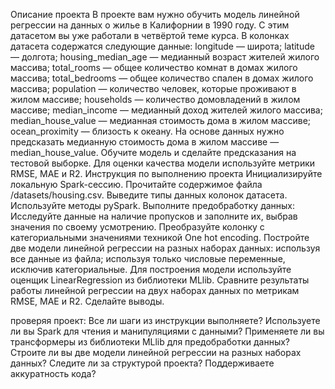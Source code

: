 Описание проекта
В проекте вам нужно обучить модель линейной регрессии на данных о жилье в Калифорнии в 1990 году. С этим датасетом вы уже работали в четвёртой теме курса. 
В колонках датасета содержатся следующие данные:
longitude — широта;
latitude — долгота;
housing_median_age — медианный возраст жителей жилого массива;
total_rooms — общее количество комнат в домах жилого массива;
total_bedrooms — общее количество спален в домах жилого массива;
population — количество человек, которые проживают в жилом массиве;
households — количество домовладений в жилом массиве;
median_income — медианный доход жителей жилого массива;
median_house_value — медианная стоимость дома в жилом массиве;
ocean_proximity — близость к океану.
На основе данных нужно предсказать медианную стоимость дома в жилом массиве — median_house_value. Обучите модель и сделайте предсказания на тестовой выборке. Для оценки качества модели используйте метрики RMSE, MAE и R2.
Инструкция по выполнению проекта
Инициализируйте локальную Spark-сессию.
Прочитайте содержимое файла /datasets/housing.csv.
Выведите типы данных колонок датасета. Используйте методы pySpark.
Выполните предобработку данных:
Исследуйте данные на наличие пропусков и заполните их, выбрав значения по своему усмотрению.
Преобразуйте колонку с категориальными значениями техникой One hot encoding.
Постройте две модели линейной регрессии на разных наборах данных:
используя все данные из файла;
используя только числовые переменные, исключив категориальные.
Для построения модели используйте оценщик LinearRegression из библиотеки MLlib.
Сравните результаты работы линейной регрессии на двух наборах данных по метрикам RMSE, MAE и R2. Сделайте выводы.

проверяя проект:
Все ли шаги из инструкции выполняете?
Используете ли вы Spark для чтения и манипуляциями с данными?
Применяете ли вы трансформеры из библиотеки MLlib для предобработки данных?
Строите ли вы две модели линейной регрессии на разных наборах данных?
Следите ли за структурой проекта?
Поддерживаете аккуратность кода?
